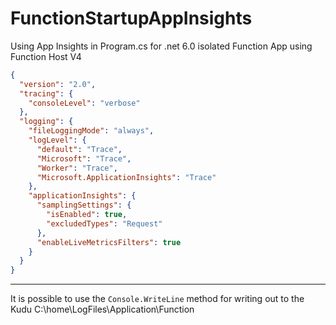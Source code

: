 # FunctionStartupAppInsights
Using App Insights in Program.cs for .net 6.0 isolated Function App using Function Host V4

``` JSON
{
  "version": "2.0",
  "tracing": {
    "consoleLevel": "verbose"
  },
  "logging": {
    "fileLoggingMode": "always",
    "logLevel": {
      "default": "Trace",
      "Microsoft": "Trace",
      "Worker": "Trace",
      "Microsoft.ApplicationInsights": "Trace"
    },
    "applicationInsights": {
      "samplingSettings": {
        "isEnabled": true,
        "excludedTypes": "Request"
      },
      "enableLiveMetricsFilters": true
    }
  }
}
```
---

It is possible to use the `Console.WriteLine` method for writing out to the Kudu C:\home\LogFiles\Application\Function
